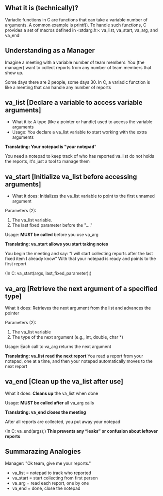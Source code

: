 ## What it is (technically)?

Variadic functions in C are functions that can take a variable number of arguments.
A common example is printf(). To handle such functions, C provides a set of macros 
defined in <stdarg.h>: va_list, va_start, va_arg, and va_end

## Understanding as a Manager 

Imagine a meeting with a variable number of team members:
You (the manager) want to collect reports from any number of team members that show up. 

Some days there are 2 people, some days 30.
In C, a variadic function is like a meeting that can handle any number of reports

## va_list [Declare a variable to access variable arguments]

- What it is: A type (like a pointer or handle) used to access the variable arguments
- Usage: You declare a va_list variable to start working with the extra arguments

**Translating: Your notepad is "your notepad"**

You need a notepad to keep track of who has reported
va_list do not holds the reports, it's just a tool to manage them 

## va_start [Initialize va_list before accessing arguments]

- What it does: Initializes the va_list variable to point to the first unnamed argument

Parameters (2):

1. The va_list variable.
2. The last fixed parameter before the "...."

Usage: **MUST be called** before you use va_arg

**Translating: va_start allows you start taking notes**

You begin the meeting and say: “I will start collecting reports after the last fixed item I already know”
With that your notepad is ready and points to the first report

(In C: va_start(args, last_fixed_parameter);)

## va_arg [Retrieve the next argument of a specified type]

What it does: Retrieves the next argument from the list and advances the pointer

Parameters (2):

1. The va_list variable 
2. The type of the next argument (e.g., int, double, char *)

Usage: Each call to va_arg returns the next argument

**Translating: va_list read the next report**
You read a report from your notepad, one at a time, and then your notepad automatically moves to the next report

## va_end [Clean up the va_list after use]

What it does: **Cleans up** the va_list when done

Usage: **MUST be called after** all va_arg calls

**Translating: va_end closes the meeting**

After all reports are collected, you put away your notepad

(In C: va_end(args);)
**This prevents any “leaks” or confusion about leftover reports**

## Summarazing Analogies 

Manager: "Ok team, give me your reports."

- va_list  = notepad to track who reported
- va_start = start collecting from first person
- va_arg   = read each report, one by one
- va_end   = done, close the notepad









